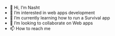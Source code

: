 - 👋 Hi, I’m Nasht
- 👀 I’m interested in web apps development
- 🌱 I’m currently learning how to run a Survival app
- 💞️ I’m looking to collaborate on Web apps
- 📫 How to reach me 
<!---
69nasht/69nasht is a ✨ special ✨ repository because its `README.md` (this file) appears on your GitHub profile.
You can click the Preview link to take a look at your changes.
--->
